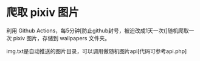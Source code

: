 # 爬取 pixiv 图片
利用 Github Actions，每5分钟[防止github封号，被迫改成1天一次(]随机爬取一次 pixiv 图片，存储到 wallpapers 文件夹。

img.txt是自动推送的图片目录，可以调用做随机图片api[代码可参考api.php]

